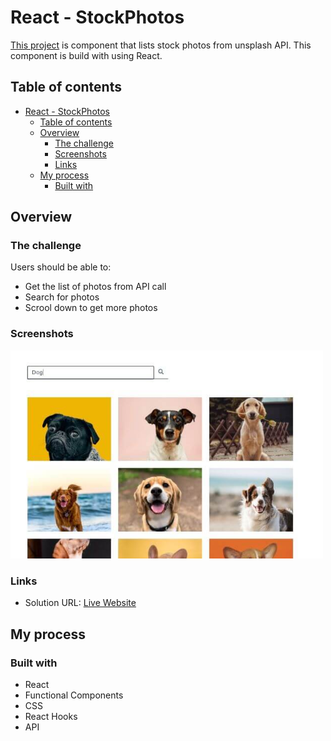 # React - StockPhotos

[This project](https://gurhanalan.github.io/React-StockPhotos/) is component that lists stock photos from unsplash API. This component is build with using React.

## Table of contents

- [React - StockPhotos](#react---stockphotos)
  - [Table of contents](#table-of-contents)
  - [Overview](#overview)
    - [The challenge](#the-challenge)
    - [Screenshots](#screenshots)
    - [Links](#links)
  - [My process](#my-process)
    - [Built with](#built-with)

## Overview

### The challenge

Users should be able to:

<!-- -   View the optimal layout for the app depending on their device's screen size -->

-   Get the list of photos from API call
-   Search for photos
-   Scrool down to get more photos

<!-- -   Change the position, color, shape and size of a box by click the control buttons. -->

### Screenshots

<!-- <img  src="./public/screenshot/johnportfolio1.jpg" alt="html" height=400 width=500><br/> -->

<img  src="./public/images/react-stockphotos.jpg" alt="html"  width=500><br/>

<!-- ![](img/csspropertychanger.jpg) -->

### Links

-   Solution URL: [Live Website](https://gurhanalan.github.io/React-StockPhotos/)

## My process

### Built with

-   React
-   Functional Components
-   CSS
-   React Hooks
-   API
